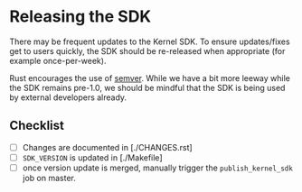 # Releasing the SDK

There may be frequent updates to the Kernel SDK. To ensure updates/fixes get to users quickly, the SDK should be re-released
when appropriate (for example once-per-week).

Rust encourages the use of [semver](https://semver.org/). While we have a bit more leeway while the SDK remains pre-1.0, we
should be mindful that the SDK is being used by external developers already.

## Checklist

- [ ] Changes are documented in [./CHANGES.rst]
- [ ] `SDK_VERSION` is updated in [./Makefile]
- [ ] once version update is merged, manually trigger the `publish_kernel_sdk` job on master.
